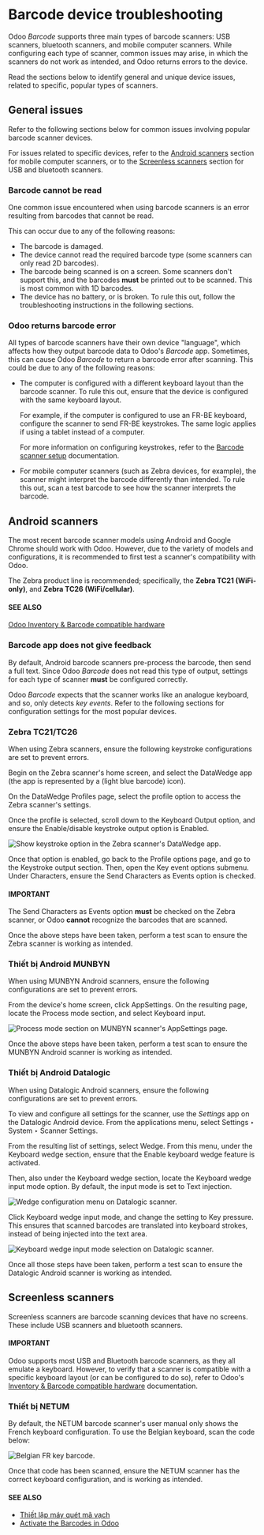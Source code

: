 # Barcode device troubleshooting

Odoo *Barcode* supports three main types of barcode scanners: USB scanners, bluetooth scanners, and
mobile computer scanners. While configuring each type of scanner, common issues may arise, in which
the scanners do not work as intended, and Odoo returns errors to the device.

Read the sections below to identify general and unique device issues, related to specific, popular
types of scanners.

## General issues

Refer to the following sections below for common issues involving popular barcode scanner devices.

For issues related to specific devices, refer to the [Android scanners](#barcode-setup-android-scanners) section for mobile computer scanners, or to the [Screenless
scanners](#barcode-setup-screenless-scanners) section for USB and bluetooth scanners.

### Barcode cannot be read

One common issue encountered when using barcode scanners is an error resulting from barcodes that
cannot be read.

This can occur due to any of the following reasons:

- The barcode is damaged.
- The device cannot read the required barcode type (some scanners can only read 2D barcodes).
- The barcode being scanned is on a screen. Some scanners don't support this, and the barcodes
  **must** be printed out to be scanned. This is most common with 1D barcodes.
- The device has no battery, or is broken. To rule this out, follow the troubleshooting instructions
  in the following sections.

### Odoo returns barcode error

All types of barcode scanners have their own device "language", which affects how they output
barcode data to Odoo's *Barcode* app. Sometimes, this can cause Odoo *Barcode* to return a barcode
error after scanning. This could be due to any of the following reasons:

- The computer is configured with a different keyboard layout than the barcode scanner. To rule this
  out, ensure that the device is configured with the same keyboard layout.

  For example, if the computer is configured to use an FR-BE keyboard, configure the scanner to send
  FR-BE keystrokes. The same logic applies if using a tablet instead of a computer.

  For more information on configuring keystrokes, refer to the [Barcode scanner setup](hardware.md) documentation.
- For mobile computer scanners (such as Zebra devices, for example), the scanner might interpret the
  barcode differently than intended. To rule this out, scan a test barcode to see how the scanner
  interprets the barcode.

<a id="barcode-setup-android-scanners"></a>

## Android scanners

The most recent barcode scanner models using Android and Google Chrome should work with Odoo.
However, due to the variety of models and configurations, it is recommended to first test a
scanner's compatibility with Odoo.

The Zebra product line is recommended; specifically, the **Zebra TC21 (WiFi-only)**, and **Zebra
TC26 (WiFi/cellular)**.

#### SEE ALSO
[Odoo Inventory & Barcode compatible hardware](https://www.odoo.com/app/inventory-hardware)

### Barcode app does not give feedback

By default, Android barcode scanners pre-process the barcode, then send a full text. Since Odoo
*Barcode* does not read this type of output, settings for each type of scanner **must** be
configured correctly.

Odoo *Barcode* expects that the scanner works like an analogue keyboard, and so, only detects *key
events*. Refer to the following sections for configuration settings for the most popular devices.

### Zebra TC21/TC26

When using Zebra scanners, ensure the following keystroke configurations are set to prevent errors.

Begin on the Zebra scanner's home screen, and select the DataWedge app (the app is
represented by a (light blue barcode) icon).

On the DataWedge Profiles page, select the profile option to access the Zebra scanner's
settings.

Once the profile is selected, scroll down to the Keyboard Output option, and ensure the
Enable/disable keystroke output option is Enabled.

![Show keystroke option in the Zebra scanner's DataWedge app.](applications/inventory_and_mrp/barcode/setup/device_troubleshooting/device-troubleshooting-zebra-settings.png)

Once that option is enabled, go back to the Profile options page, and go to the
Keystroke output section. Then, open the Key event options submenu. Under
Characters, ensure the Send Characters as Events option is checked.

#### IMPORTANT
The Send Characters as Events option **must** be checked on the Zebra scanner, or
Odoo **cannot** recognize the barcodes that are scanned.

Once the above steps have been taken, perform a test scan to ensure the Zebra scanner is working as
intended.

### Thiết bị Android MUNBYN

When using MUNBYN Android scanners, ensure the following configurations are set to prevent errors.

From the device's home screen, click AppSettings. On the resulting page, locate the
Process mode section, and select Keyboard input.

![Process mode section on MUNBYN scanner's AppSettings page.](applications/inventory_and_mrp/barcode/setup/device_troubleshooting/device-troubleshooting-munbyn-process-mode.png)

Once the above steps have been taken, perform a test scan to ensure the MUNBYN Android scanner is
working as intended.

### Thiết bị Android Datalogic

When using Datalogic Android scanners, ensure the following configurations are set to prevent
errors.

To view and configure all settings for the scanner, use the *Settings* app on the Datalogic Android
device. From the applications menu, select Settings ‣ System ‣ Scanner
Settings.

From the resulting list of settings, select Wedge. From this menu, under the
Keyboard wedge section, ensure that the Enable keyboard wedge feature is
activated.

Then, also under the Keyboard wedge section, locate the Keyboard wedge input
mode option. By default, the input mode is set to Text injection.

![Wedge configuration menu on Datalogic scanner.](applications/inventory_and_mrp/barcode/setup/device_troubleshooting/device-troubleshooting-wedge-menu.png)

Click Keyboard wedge input mode, and change the setting to Key pressure.
This ensures that scanned barcodes are translated into keyboard strokes, instead of being injected
into the text area.

![Keyboard wedge input mode selection on Datalogic scanner.](applications/inventory_and_mrp/barcode/setup/device_troubleshooting/device-troubleshooting-keyboard-wedge-input.png)

Once all those steps have been taken, perform a test scan to ensure the Datalogic Android scanner is
working as intended.

<a id="barcode-setup-screenless-scanners"></a>

## Screenless scanners

Screenless scanners are barcode scanning devices that have no screens. These include USB scanners
and bluetooth scanners.

#### IMPORTANT
Odoo supports most USB and Bluetooth barcode scanners, as they all emulate a keyboard. However,
to verify that a scanner is compatible with a specific keyboard layout (or can be configured to
do so), refer to Odoo's [Inventory & Barcode compatible hardware](https://www.odoo.com/app/inventory-hardware) documentation.

### Thiết bị NETUM

By default, the NETUM barcode scanner's user manual only shows the French keyboard configuration. To
use the Belgian keyboard, scan the code below:

![Belgian FR key barcode.](applications/inventory_and_mrp/barcode/setup/device_troubleshooting/device-troubleshooting-belgium-fr-key.png)

Once that code has been scanned, ensure the NETUM scanner has the correct keyboard configuration,
and is working as intended.

#### SEE ALSO
- [Thiết lập máy quét mã vạch](hardware.md)
- [Activate the Barcodes in Odoo](software.md)
